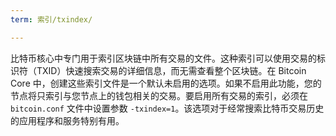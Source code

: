 ```yaml
---
term: 索引/txindex/

---
```

比特币核心中专门用于索引区块链中所有交易的文件。这种索引可以使用交易的标识符（TXID）快速搜索交易的详细信息，而无需查看整个区块链。在 Bitcoin Core 中，创建这些索引文件是一个默认未启用的选项。如果不启用此功能，您的节点将只索引与您节点上的钱包相关的交易。要启用所有交易的索引，必须在 `bitcoin.conf` 文件中设置参数 `-txindex=1`。该选项对于经常搜索比特币交易历史的应用程序和服务特别有用。